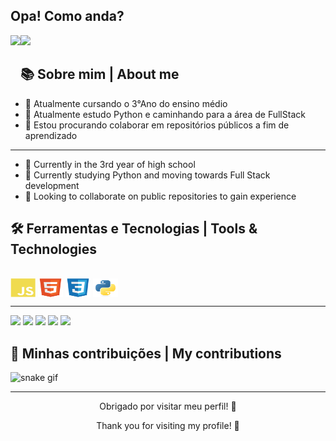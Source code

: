 ## Opa! Como anda?
<a href="https://github.com/Rhnpl/github-readme-stats">
  <img height=180 align="left" src="https://github-readme-stats.vercel.app/api?username=Rhnpl" />
</a>
<a href="https://github.com/anuraghazra/convoychat">
  <img height=200 align="rigth" src="https://github-readme-stats.vercel.app/api/top-langs?username=Rhnpl&layout=compact&langs_count=8&card_width=320" />
</a>

## 📚 Sobre mim | About me

- 🔭 Atualmente cursando o 3°Ano do ensino médio
- 🌱 Atualmente estudo Python e caminhando para a área de FullStack
- 👯 Estou procurando colaborar em repositórios públicos a fim de aprendizado
___
- 🔭 Currently in the 3rd year of high school  
- 🌱 Currently studying Python and moving towards Full Stack development  
- 👯 Looking to collaborate on public repositories to gain experience
  

## 🛠 Ferramentas e Tecnologias | Tools & Technologies
<div style="display: inline_block"><br>
  <img align="center" alt="Rafa-Js" height="30" width="40" src="https://raw.githubusercontent.com/devicons/devicon/master/icons/javascript/javascript-plain.svg">
  <img align="center" alt="Rafa-HTML" height="30" width="40" src="https://raw.githubusercontent.com/devicons/devicon/master/icons/html5/html5-original.svg">
  <img align="center" alt="Rafa-CSS" height="30" width="40" src="https://raw.githubusercontent.com/devicons/devicon/master/icons/css3/css3-original.svg">
  <img align="center" alt="Rafa-Python" height="30" width="40" src="https://raw.githubusercontent.com/devicons/devicon/master/icons/python/python-original.svg">
</div>

---

<div> 
  <a href="https://www.youtube.com/@Tomoe-San-RH" target="_blank"><img src="https://img.shields.io/badge/YouTube-FF0000?style=for-the-badge&logo=youtube&logoColor=white" target="_blank"></a>
  <a href="https://instagram.com/tomoesanrh" target="_blank"><img src="https://img.shields.io/badge/-Instagram-%23E4405F?style=for-the-badge&logo=instagram&logoColor=white" target="_blank"></a>
 <a href="https://discord.gg/wagxzStdcR" target="_blank"><img src="https://img.shields.io/badge/Discord-7289DA?style=for-the-badge&logo=discord&logoColor=white" target="_blank"></a> 
  <a href = "mailto:contatorafaballerini@gmail.com"><img src="https://img.shields.io/badge/-Gmail-%23333?style=for-the-badge&logo=gmail&logoColor=white" target="_blank"></a>
  <a href="https://www.linkedin.com/in/rafaella-ballerini-45875016a" target="_blank"><img src="https://img.shields.io/badge/-LinkedIn-%230077B5?style=for-the-badge&logo=linkedin&logoColor=white" target="_blank"></a> 
  
</div>

## 🐍 Minhas contribuições | My contributions

![snake gif](https://Rhnpl.github.io/Rhnpl/github-contribution-grid-snake.svg)

---

<p align="center">Obrigado por visitar meu perfil! 🚀</p>
<p align="center">Thank you for visiting my profile! 🚀</p>
